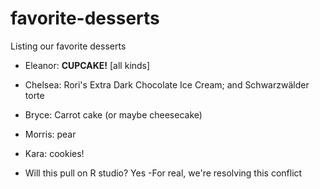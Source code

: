 # favorite-desserts

Listing our favorite desserts

- Eleanor: **CUPCAKE!** [all kinds]
- Chelsea: Rori's Extra Dark Chocolate Ice Cream; and Schwarzwälder torte
- Bryce: Carrot cake (or maybe cheesecake)
- Morris: pear
- Kara: cookies!

- Will this pull on R studio? Yes
-For real, we're resolving this conflict

